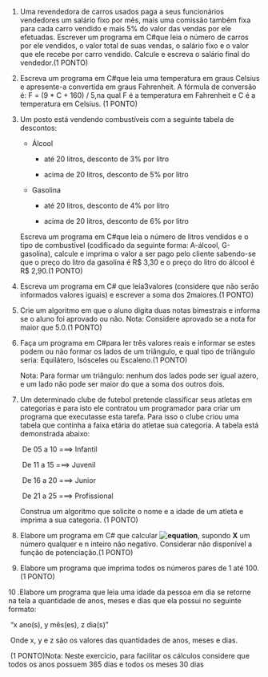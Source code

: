 1. Uma  revendedora  de  carros  usados  paga  a  seus  funcionários  vendedores  um  salário  fixo por mês, mais uma comissão também fixa para cada carro vendido e mais 5% do valor das vendas por ele efetuadas. Escrever um programa em C#que leia o número de carros por ele vendidos, o valor total de suas vendas, o salário fixo e o valor que ele recebe por carro vendido. Calcule e escreva o salário final do vendedor.(1 PONTO)



2. Escreva  um  programa  em  C#que  leia  uma  temperatura  em  graus  Celsius  e  apresente-a convertida em graus Fahrenheit. A fórmula de conversão é: F = (9 * C + 160) / 5,na qual F é a temperatura em Fahrenheit e C é a temperatura em Celsius. (1 PONTO)



3. Um posto está vendendo combustíveis com a seguinte tabela de descontos:

   - Álcool

     - até 20 litros, desconto de 3% por litro

     - acima de 20 litros, desconto de 5% por litro

   - Gasolina

     - até 20 litros, desconto de 4% por litro

     - acima de 20 litros, desconto de 6% por litro

   Escreva  um  programa  em  C#que  leia  o  número  de  litros  vendidos  e  o  tipo  de combustível (codificado da seguinte forma: A-álcool, G-gasolina), calcule e imprima o valor a ser pago pelo cliente sabendo-se que o preço do litro da gasolina é R$ 3,30 e o preço do litro do álcool é R$ 2,90.(1 PONTO)

   

4. Escreva  um  programa  em  C#  que  leia3valores  (considere  que  não  serão  informados valores iguais) e escrever a soma dos 2maiores.(1 PONTO)

   

5. Crie  um  algoritmo  em  que  o  aluno  digita  duas  notas  bimestrais  e  informa  se  o aluno  foi aprovado ou não. Nota: Considere aprovado se a nota for maior que 5.0.(1 PONTO)



6. Faça  um  programa  em  C#para  ler  três  valores  reais  e  informar  se  estes  podem  ou  não formar  os  lados  de  um  triângulo,  e  qual  tipo  de  triângulo  seria: Equilátero,  Isósceles  ou Escaleno.(1 PONTO)

   Nota: Para formar um triângulo: nenhum dos lados pode ser igual azero, e um lado não pode ser maior do que a soma dos outros dois.



7. Um  determinado  clube  de  futebol  pretende  classificar  seus  atletas  em  categorias e  para isto  ele  contratou  um  programador  para  criar  um  programa  que executasse  esta  tarefa. Para isso o clube criou uma tabela que continha a faixa etária do atletae sua categoria. A tabela está demonstrada abaixo:

   ​	De 05 a 10 ===>  Infantil

   ​	De 11 a 15 ===> Juvenil

   ​	De 16 a 20 ===> Junior

   ​	De 21 a 25 ===> Profissional

   Construa um algoritmo que solicite o nome e a idade de um atleta e imprima a sua categoria.  (1 PONTO)

8. Elabore um programa em C# que calcular **![equation](http://www.sciweavers.org/upload/Tex2Img_1585310455/render.png)**, supondo **X** um número qualquer e n inteiro não negativo. Considerar não disponível a função de potenciação.(1 PONTO)

9. Elabore um programa que imprima todos os números pares de 1 até 100. (1 PONTO)

10 .Elabore  um  programa  que  leia  uma  idade  da  pessoa  em dia se  retorne  na  tela  a quantidade de anos, meses e dias que ela possui no seguinte formato:

​	“x ano(s), y mês(es), z dia(s)”

​	Onde x, y e z são os valores das quantidades de anos, meses e dias. 

​	(1 PONTO)Nota: Neste exercício, para facilitar os cálculos considere que todos os anos possuem 365 dias 	e todos os meses 30 dias